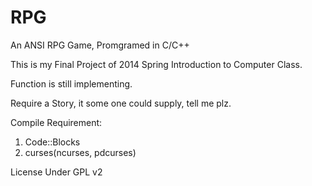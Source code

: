 RPG
===

An ANSI RPG Game, Promgramed in C/C++

This is my Final Project of 2014 Spring Introduction to Computer Class.

Function is still implementing.

Require a Story, it some one could supply, tell me plz.

Compile Requirement:
1. Code::Blocks
2. curses(ncurses, pdcurses)
  

License Under GPL v2
